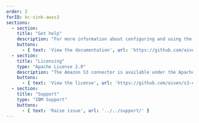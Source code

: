 ```yaml
---
order: 2
forID: kc-sink-awss3
sections:
  - section:
    title: "Get help"
    description: "For more information about configuring and using the connector, see the documentation."
    buttons:
      - { text: 'View the documentation', url: 'https://github.com/aiven/s3-connector-for-apache-kafka' }
  - section:
    title: "Licensing"
    type: "Apache License 2.0"
    description: "The Amazon S3 connector is available under the Apache License 2.0 license."
    buttons:
      - { text: 'View the license', url: 'https://github.com/aiven/s3-connector-for-apache-kafka/blob/main/LICENSE' }
  - section:
    title: "Support"
    type: "IBM Support"
    buttons:
      - { text: 'Raise issue', url: '../../support/' }
---
```

